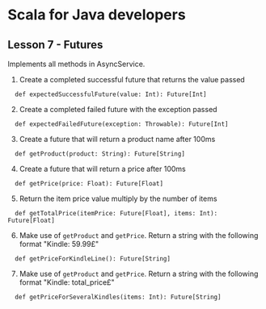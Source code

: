 # Scala for Java developers



## Lesson 7 - Futures

Implements all methods in AsyncService.

1. Create a completed successful future that returns the value passed
  ```
    def expectedSuccessfulFuture(value: Int): Future[Int]
  ```

2. Create a completed failed future with the exception passed
  ```
    def expectedFailedFuture(exception: Throwable): Future[Int]
  ```
  
3. Create a future that will return a product name after 100ms
  ```
    def getProduct(product: String): Future[String]
  ```

4. Create a future that will return a price after 100ms
  ```
    def getPrice(price: Float): Future[Float]
  ```

5. Return the item price value multiply by the number of items
  ```
    def getTotalPrice(itemPrice: Future[Float], items: Int): Future[Float]
  ```
  
6. Make use of `getProduct` and `getPrice`. Return a string with the following format "Kindle: 59.99£"
  ```
    def getPriceForKindleLine(): Future[String] 
  ```

7. Make use of `getProduct` and `getPrice`. Return a string with the following format "Kindle: total_price£"
  ```
    def getPriceForSeveralKindles(items: Int): Future[String]
  ```
